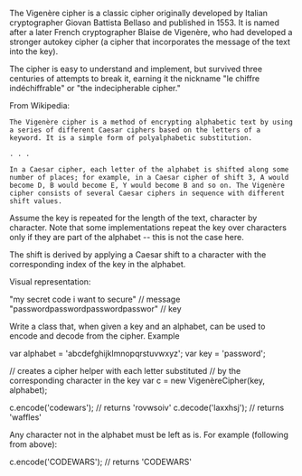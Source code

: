 The Vigenère cipher is a classic cipher originally developed by Italian cryptographer Giovan Battista Bellaso and published in 1553. It is named after a later French cryptographer Blaise de Vigenère, who had developed a stronger autokey cipher (a cipher that incorporates the message of the text into the key).

The cipher is easy to understand and implement, but survived three centuries of attempts to break it, earning it the nickname "le chiffre indéchiffrable" or "the indecipherable cipher."

From Wikipedia:

    The Vigenère cipher is a method of encrypting alphabetic text by using a series of different Caesar ciphers based on the letters of a keyword. It is a simple form of polyalphabetic substitution.

    . . .

    In a Caesar cipher, each letter of the alphabet is shifted along some number of places; for example, in a Caesar cipher of shift 3, A would become D, B would become E, Y would become B and so on. The Vigenère cipher consists of several Caesar ciphers in sequence with different shift values.

Assume the key is repeated for the length of the text, character by character. Note that some implementations repeat the key over characters only if they are part of the alphabet -- this is not the case here.

The shift is derived by applying a Caesar shift to a character with the corresponding index of the key in the alphabet.

Visual representation:

"my secret code i want to secure"  // message
"passwordpasswordpasswordpasswor"  // key

Write a class that, when given a key and an alphabet, can be used to encode and decode from the cipher.
Example

var alphabet = 'abcdefghijklmnopqrstuvwxyz';
var key = 'password';

// creates a cipher helper with each letter substituted
// by the corresponding character in the key
var c = new VigenèreCipher(key, alphabet);

c.encode('codewars'); // returns 'rovwsoiv'
c.decode('laxxhsj');  // returns 'waffles'

Any character not in the alphabet must be left as is. For example (following from above):

c.encode('CODEWARS'); // returns 'CODEWARS'

